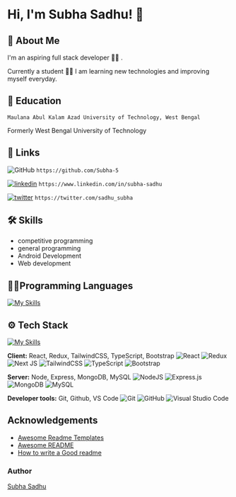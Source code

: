 
# Hi, I'm Subha Sadhu! 👋


## 🚀 About Me
I'm an aspiring full stack developer 🧑‍💻 . 

Currently a student 👨‍🎓 I am learning new technologies and improving myself everyday.



## 🏫 Education
```
Maulana Abul Kalam Azad University of Technology, West Bengal
```
Formerly West Bengal University of Technology


## 🔗 Links

![GitHub](https://img.shields.io/badge/github-%23121011.svg?style=for-the-badge&logo=github&logoColor=white)
```https://github.com/Subha-5```

[![linkedin](https://img.shields.io/badge/linkedin-0A66C2?style=for-the-badge&logo=linkedin&logoColor=white)](https://www.linkedin.com/in/subha-sadhu/)
```https://www.linkedin.com/in/subha-sadhu```

[![twitter](https://img.shields.io/badge/twitter-1DA1F2?style=for-the-badge&logo=twitter&logoColor=white)](https://twitter.com/sadhu_subha)
```https://twitter.com/sadhu_subha```

## 🛠 Skills

- competitive programming
- general programming
- Android Development
- Web development


## 🧑‍💻Programming Languages
[![My Skills](https://skillicons.dev/icons?i=c,cpp,java,python,javascript)](https://skillicons.dev)


## ⚙️ Tech Stack
[![My Skills](https://skillicons.dev/icons?i=js,html,css,wasm)](https://skillicons.dev)

**Client:** React, Redux, TailwindCSS, TypeScript, Bootstrap
![React](https://img.shields.io/badge/react-%2320232a.svg?style=for-the-badge&logo=react&logoColor=%2361DAFB) ![Redux](https://img.shields.io/badge/redux-%23593d88.svg?style=for-the-badge&logo=redux&logoColor=white) ![Next JS](https://img.shields.io/badge/Next-black?style=for-the-badge&logo=next.js&logoColor=white) ![TailwindCSS](https://img.shields.io/badge/tailwindcss-%2338B2AC.svg?style=for-the-badge&logo=tailwind-css&logoColor=white) ![TypeScript](https://img.shields.io/badge/typescript-%23007ACC.svg?style=for-the-badge&logo=typescript&logoColor=white) ![Bootstrap](https://img.shields.io/badge/bootstrap-%23563D7C.svg?style=for-the-badge&logo=bootstrap&logoColor=white)

**Server:** Node, Express, MongoDB, MySQL
![NodeJS](https://img.shields.io/badge/node.js-6DA55F?style=for-the-badge&logo=node.js&logoColor=white) ![Express.js](https://img.shields.io/badge/express.js-%23404d59.svg?style=for-the-badge&logo=express&logoColor=%2361DAFB) ![MongoDB](https://img.shields.io/badge/MongoDB-%234ea94b.svg?style=for-the-badge&logo=mongodb&logoColor=white) ![MySQL](https://img.shields.io/badge/mysql-%2300f.svg?style=for-the-badge&logo=mysql&logoColor=white)

**Developer tools:** Git, Github, VS Code 
![Git](https://img.shields.io/badge/git-%23F05033.svg?style=for-the-badge&logo=git&logoColor=white) ![GitHub](https://img.shields.io/badge/github-%23121011.svg?style=for-the-badge&logo=github&logoColor=white) ![Visual Studio Code](https://img.shields.io/badge/Visual%20Studio%20Code-0078d7.svg?style=for-the-badge&logo=visual-studio-code&logoColor=white)
## Acknowledgements

 - [Awesome Readme Templates](https://awesomeopensource.com/project/elangosundar/awesome-README-templates)
 - [Awesome README](https://github.com/matiassingers/awesome-readme)
 - [How to write a Good readme](https://bulldogjob.com/news/449-how-to-write-a-good-readme-for-your-github-project)


### Author

[Subha Sadhu](https://www.github.com/Subha-5)



<!--
### Hi there 👋

**Subha-5/Subha-5** is a ✨ _special_ ✨ repository because its `README.md` (this file) appears on your GitHub profile.

Here are some ideas to get you started:

- 🔭 I’m currently working on ...
- 🌱 I’m currently learning ...
- 👯 I’m looking to collaborate on ...
- 🤔 I’m looking for help with ...
- 💬 Ask me about ...
- 📫 How to reach me: ...
- 😄 Pronouns: ...
- ⚡ Fun fact: ...
-->
